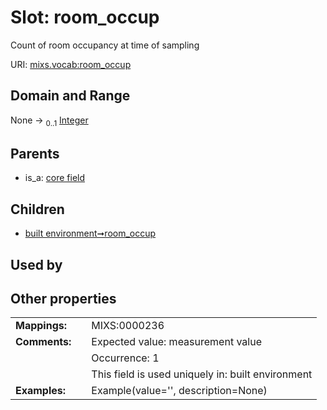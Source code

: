 
# Slot: room_occup


Count of room occupancy at time of sampling

URI: [mixs.vocab:room_occup](https://w3id.org/mixs/vocab/room_occup)


## Domain and Range

None &#8594;  <sub>0..1</sub> [Integer](types/Integer.md)

## Parents

 *  is_a: [core field](core_field.md)

## Children

 *  [built environment➞room_occup](built_environment_room_occup.md)

## Used by


## Other properties

|  |  |  |
| --- | --- | --- |
| **Mappings:** | | MIXS:0000236 |
| **Comments:** | | Expected value: measurement value |
|  | | Occurrence: 1 |
|  | | This field is used uniquely in: built environment |
| **Examples:** | | Example(value='', description=None) |

